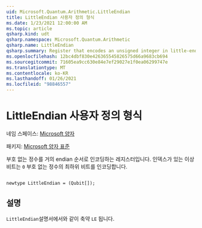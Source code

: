 ```yaml
---
uid: Microsoft.Quantum.Arithmetic.LittleEndian
title: LittleEndian 사용자 정의 형식
ms.date: 1/23/2021 12:00:00 AM
ms.topic: article
qsharp.kind: udt
qsharp.namespace: Microsoft.Quantum.Arithmetic
qsharp.name: LittleEndian
qsharp.summary: Register that encodes an unsigned integer in little-endian order. The qubit with index `0` encodes the lowest bit of an unsigned integer.
ms.openlocfilehash: 12bc4dbf830e426365545826575d66a9683cb694
ms.sourcegitcommit: 71605ea9cc630e84e7ef29027e1f0ea06299747e
ms.translationtype: MT
ms.contentlocale: ko-KR
ms.lasthandoff: 01/26/2021
ms.locfileid: "98846557"
---
```

# <a name="littleendian-user-defined-type"></a>LittleEndian 사용자 정의 형식

네임 스페이스: [Microsoft 양자](xref:Microsoft.Quantum.Arithmetic)

패키지: [Microsoft 양자 표준](https://nuget.org/packages/Microsoft.Quantum.Standard)


부호 없는 정수를 거의 endian 순서로 인코딩하는 레지스터입니다. 인덱스가 있는 이상 비트는 `0` 부호 없는 정수의 최하위 비트를 인코딩합니다.

```qsharp

newtype LittleEndian = (Qubit[]);
```



## <a name="remarks"></a>설명

`LittleEndian`설명서에서와 같이 축약 `LE` 됩니다.